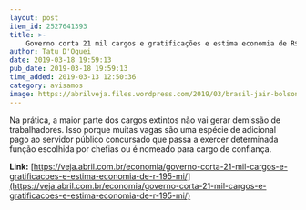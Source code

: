 ```yaml
---
layout: post
item_id: 2527641393
title: >-
    Governo corta 21 mil cargos e gratificações e estima economia de R$ 195 mi
author: Tatu D'Oquei
date: 2019-03-18 19:59:13
pub_date: 2019-03-18 19:59:13
time_added: 2019-03-13 12:50:36
category: avisamos
image: https://abrilveja.files.wordpress.com/2019/03/brasil-jair-bolsonaro-01.jpg?quality=70&strip=info&w=680&h=453&crop=1
---
```


Na prática, a maior parte dos cargos extintos não vai gerar demissão de trabalhadores. Isso porque muitas vagas são uma espécie de adicional pago ao servidor público concursado que passa a exercer determinada função escolhida por chefias ou é nomeado para cargo de confiança.

**Link:** [https://veja.abril.com.br/economia/governo-corta-21-mil-cargos-e-gratificacoes-e-estima-economia-de-r-195-mi/](https://veja.abril.com.br/economia/governo-corta-21-mil-cargos-e-gratificacoes-e-estima-economia-de-r-195-mi/)

